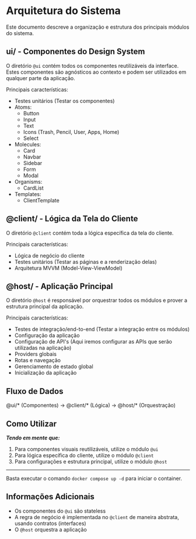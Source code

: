 
# Arquitetura do Sistema

Este documento descreve a organização e estrutura dos principais módulos do sistema.

## ui/ - Componentes do Design System

O diretório `@ui` contém todos os componentes reutilizáveis da interface. Estes componentes são agnósticos ao contexto e podem ser utilizados em qualquer parte da aplicação.

Principais características:
- Testes unitários (Testar os componentes)
- Atoms:
    - Button
    - Input
    - Text
    - Icons (Trash, Pencil, User, Apps, Home)
    - Select
- Molecules:
    - Card
    - Navbar
    - Sidebar
    - Form
    - Modal
- Organisms:
    - CardList
- Templates:
    - ClientTemplate


## @client/ - Lógica da Tela do Cliente

O diretório `@client` contém toda a lógica específica da tela do cliente.

Principais características:
- Lógica de negócio do cliente
- Testes unitários (Testar as páginas e a renderização delas)
- Arquitetura MVVM (Model-View-ViewModel) 

## @host/ - Aplicação Principal

O diretório `@host` é responsável por orquestrar todos os módulos e prover a estrutura principal da aplicação.

Principais características:
- Testes de integração/end-to-end (Testar a integração entre os módulos)
- Configuração da aplicação
- Configuração de API's (Aqui iremos configurar as APIs que serão utilizadas na aplicação)
- Providers globais
- Rotas e navegação
- Gerenciamento de estado global
- Inicialização da aplicação

## Fluxo de Dados


@ui/* (Componentes) → @client/* (Lógica) → @host/* (Orquestração)


## Como Utilizar

***Tendo em mente que:***
1. Para componentes visuais reutilizáveis, utilize o módulo `@ui`
2. Para lógica específica do cliente, utilize o módulo `@client`
3. Para configurações e estrutura principal, utilize o módulo `@host`
---
Basta executar o comando `docker compose up -d` para iniciar o container.

## Informações Adicionais

- Os componentes do `@ui` são stateless
- A regra de negócio é implementada no `@client` de maneira abstrata, usando contratos (interfaces)
- O `@host` orquestra a aplicação
